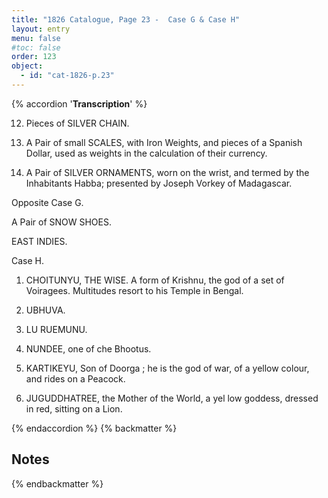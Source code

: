 ```yaml
---
title: "1826 Catalogue, Page 23 -  Case G & Case H"
layout: entry
menu: false
#toc: false
order: 123
object:
  - id: "cat-1826-p.23"
---
```

{% accordion '**Transcription**' %}

12. Pieces of SILVER CHAIN.

13. A Pair of small SCALES, with Iron Weights, and
pieces of a Spanish Dollar, used as weights in the
calculation of their currency.

14. A Pair of SILVER ORNAMENTS, worn on the wrist,
and termed by the Inhabitants Habba; presented
by Joseph Vorkey of Madagascar.

Opposite Case G.

A Pair of SNOW SHOES.

EAST INDIES.

Case H.

1. CHOITUNYU, THE WISE. A form of Krishnu,
the god of a set of Voiragees. Multitudes resort to
his Temple in Bengal.

2. UBHUVA.

3. LU RUEMUNU.

4. NUNDEE, one of che Bhootus.

5. KARTIKEYU, Son of Doorga ; he is the god of war,
of a yellow colour, and rides on a Peacock.

6. JUGUDDHATREE, the Mother of the World, a yel
low goddess, dressed in red, sitting on a Lion.

{% endaccordion %}
{% backmatter %}

## Notes

[^1]:
[^2]:
[^3]:
[^4]:
[^5]:
[^6]:
[^7]:
[^8]:
[^9]:
[^10]:
[^11]:
[^12]:
[^13]:
[^14]:

{% endbackmatter %}


